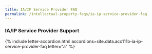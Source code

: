 ```yaml
---
title: IA/IP Service Provider FAQ
permalink: /intellectual-property-faqs/ia-ip-service-provider-faq
---
```


### IA/IP Service Provider Support

{% include letter-accordion.html accordions=site.data.acc111b-ia-ip-service-provider-faq letter="a" %}
